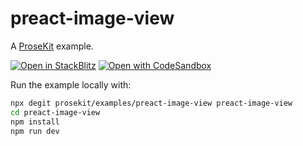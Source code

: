 # preact-image-view

A [ProseKit](https://prosekit.dev) example.

[![Open in StackBlitz](https://developer.stackblitz.com/img/open_in_stackblitz.svg)](https://stackblitz.com/github/prosekit/examples/tree/master/preact-image-view)
[![Open with CodeSandbox](https://assets.codesandbox.io/github/button-edit-lime.svg)](https://codesandbox.io/p/sandbox/github/prosekit/examples/tree/master/preact-image-view)

Run the example locally with:

```bash
npx degit prosekit/examples/preact-image-view preact-image-view
cd preact-image-view
npm install
npm run dev
```
